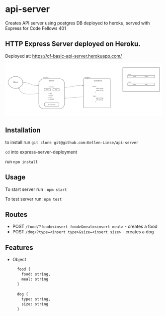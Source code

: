 # api-server

Creates API server using postgres DB deployed to heroku, served with Express for Code Fellows 401


## HTTP Express Server deployed on Heroku.

Deployed at: https://cf-basic-api-server.herokuapp.com/

![Data Flow](./UML.jpg)

## Installation

to install run `git clone git@github.com:Kellen-Linse/api-server`

`cd` into express-server-deployment

run `npm install`

## Usage

To start server run : `npm start`

To test server run: `npm test`

## Routes

* POST `/food/?food=<insert food>&meal=<insert meal>` - creates a food 
* POST `/dog/?type=<insert type>&size=<insert size>` - creates a dog 
  
## Features


* Object 

        food {
          food: string,
          meal: string
        }

        dog {
          type: string,
          size: string
        }
